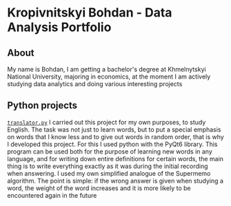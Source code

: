 # Kropivnitskyi Bohdan - Data Analysis Portfolio
## About
My name is Bohdan, I am getting a bachelor's degree at Khmelnytskyi National University, majoring in economics, at the moment I am actively studying data analytics and doing various interesting projects

## Python projects
[`translator.py`](https://github.com/krpvntsk/portfolio/blob/main/python_translator/translator(main%20file).py)
I carried out this project for my own purposes, to study English. The task was not just to learn words, but to put a special emphasis on words that I know less and to give out words in random order, that is why I developed this project. For this I used python with the PyQt6 library. This program can be used both for the purpose of learning new words in any language, and for writing down entire definitions for certain words, the main thing is to write everything exactly as it was during the initial recording when answering. I used my own simplified analogue of the Supermemo algorithm. The point is simple: if the wrong answer is given when studying a word, the weight of the word increases and it is more likely to be encountered again in the future
